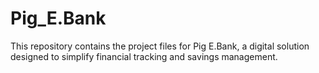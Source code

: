 # Pig_E.Bank
 This repository contains the project files for Pig E.Bank, a digital solution designed to simplify financial tracking and savings management.
